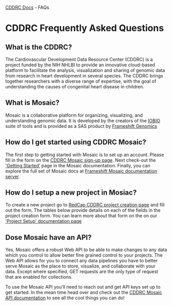[CDDRC Docs](../README.md) - FAQs

# CDDRC Frequently Asked Questions

## What is the CDDRC?

The Cardiovascular Development Data Resource Center (CDDRC) is a project funded by the NIH NHLBI to provide an innovative cloud-based
platform to facilitate the analysis, visualization and sharing of genomic data from research in heart
development in several species. The CDDRC brings together researchers with a diverse range of expertise,
with the goal of understanding the causes of congenital heart disease in children.

## What is Mosaic?

Mosaic is a collaborative platform for organizing, visualizing, and understanding genomic data. It is developed by the creators of the [IOBIO](https://iobio.io/) suite of tools and is provided as a SAS product by [Frameshift Genomics](https://frameshift.io)

## How do I get started using CDDRC Mosaic?

The first step to getting started with Mosaic is to set up an account.  Please fill in the form on the [CDDRC Mosaic sign-up page](https://cddrc.utah.edu/#/signup). Next check-out the ['Getting Started'](https://cddrc.utah.edu/#/get-started) page in the Mosaic documentation. Finally, you can explore the full set of Mosaic docs at [Frameshift Mosaic documentation server](https://docs.frameshift.io/mosaic.html).

## How do I setup a new project in Mosiac?

To create a new project go to
[RedCap CDDRC project creation page](https://redcap.link/cddrc) and
fill out the form.  The tables below provide details on each of the
fields in the project creation form.  You can learn more about that form on the on our ['Project Setup' documentation page](/project_setup/)

## Dose Mosaic have an API?

Yes, Mosaic offers a robust Web API to be able to make changes to any
data which you control to allow better fine grained control to your
projects. The Web API allows for you to connect any data pipelines
you have to better serve Mosaic as the place to store, visualize,
and collaborate with your data. Except where specified, GET requests
are the only type of request that are enabled for collections.

To use the Mosaic API you'll need to reach out and get API keys set up to get started.  In
the mean time head over and check out the
[CDDRC Mosaic API documentation](https://cddrc.utah.edu/api/) to see
all the cool things you can do!


